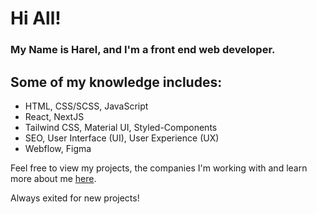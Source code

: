 # Hi All!
### My Name is Harel, and I'm a front end web developer.

## Some of my knowledge includes:
- HTML, CSS/SCSS, JavaScript
- React, NextJS
- Tailwind CSS, Material UI, Styled-Components
- SEO, User Interface (UI), User Experience (UX)
- Webflow, Figma

Feel free to view my projects, the companies I'm working with and learn more about me [here](https://www.panker.io/).

Always exited for new projects!
